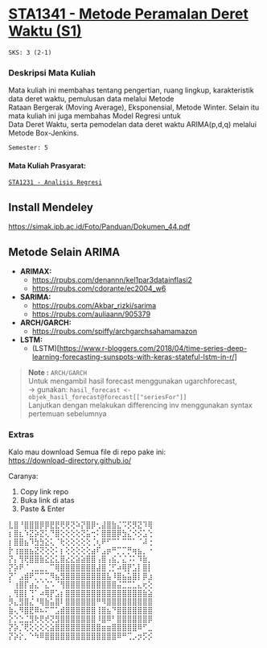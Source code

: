 # [STA1341 - Metode Peramalan Deret Waktu (S1)](https://krs.ipb.ac.id/mk/172259)  
`SKS: 3 (2-1)`  

### Deskripsi Mata Kuliah  
Mata kuliah ini membahas tentang pengertian,  ruang lingkup, karakteristik data deret waktu, pemulusan data melalui Metode  
Rataan Bergerak (Moving Average), Eksponensial, Metode Winter. Selain itu mata kuliah ini juga membahas Model Regresi untuk  
Data Deret Waktu, serta pemodelan data deret waktu ARIMA(p,d,q) melalui Metode Box-Jenkins.  

`Semester: 5`  
  
#### Mata Kuliah Prasyarat:  
[`STA1231 - Analisis Regresi`](https://krs.ipb.ac.id/mk/167366)  
  
## Install Mendeley
https://simak.ipb.ac.id/Foto/Panduan/Dokumen_44.pdf  

## Metode Selain ARIMA
* **ARIMAX:**
  - https://rpubs.com/denannn/kel1par3datainflasi2  
  - https://rpubs.com/cdorante/ec2004_w6
* **SARIMA:**
  - https://rpubs.com/Akbar_rizki/sarima
  - https://rpubs.com/auliaann/905379
* **ARCH/GARCH:**
  - https://rpubs.com/spiffy/archgarchsahamamazon
* **LSTM:**
  - (LSTM)[https://www.r-bloggers.com/2018/04/time-series-deep-learning-forecasting-sunspots-with-keras-stateful-lstm-in-r/]
> **Note :** `ARCH/GARCH`   
> Untuk mengambil hasil forecast menggunakan ugarchforecast,  
    -> gunakan: `hasil_forecast <- objek_hasil_forecast@forecast[["seriesFor"]]`  
> Lanjutkan dengan melakukan differencing inv menggunakan syntax pertemuan sebelumnya  
            
  
### Extras 
Kalo mau download Semua file di repo pake ini:  
https://download-directory.github.io/

Caranya:
1. Copy link repo
2. Buka link di atas
3. Paste & Enter

⣇⣿⠘⣿⣿⣿⡿⡿⣟⣟⢟⢟⢝⠵⡝⣿⡿⢂⣼⣿⣷⣌⠩⡫⡻⣝⠹⢿  
⡆⣿⣆⠱⣝⡵⣝⢅⠙⣿⢕⢕⢕⢕⢝⣥⢒⠅⣿⣿⣿⡿⣳⣌⠪⡪⣡⢑  
⡆⣿⣿⣦⠹⣳⣳⣕⢅⠈⢗⢕⢕⢕⢕⢕⢈⢆⠟⠋⠉⠁⠉⠉⠁⠈⠼⢐  
⡗⢰⣶⣶⣦⣝⢝⢕⢕⠅⡆⢕⢕⢕⢕⢕⣴⠏⣠⡶⠛⡉⡉⡛⢶⣦⡀⠐  
⡝⡄⢻⢟⣿⣿⣷⣕⣕⣅⣿⣔⣕⣵⣵⣿⣿⢠⣿⢠⣮⡈⣌⠨⠅⠹⣷⡀  
⡝⡵⠟⠈⢀⣀⣀⡀⠉⢿⣿⣿⣿⣿⣿⣿⣿⣼⣿⢈⡋⠴⢿⡟⣡⡇⣿⡇  
⡝⠁⣠⣾⠟⡉⡉⡉⠻⣦⣻⣿⣿⣿⣿⣿⣿⣿⣿⣧⠸⣿⣦⣥⣿⡇⡿⣰  
⠁⢰⣿⡏⣴⣌⠈⣌⠡⠈⢻⣿⣿⣿⣿⣿⣿⣿⣿⣿⣿⣬⣉⣉⣁⣄⢖⢕  
⡀⢻⣿⡇⢙⠁⠴⢿⡟⣡⡆⣿⣿⣿⣿⣿⣿⣿⣿⣿⣿⣿⣿⣿⣿⣿⣷⣵  
⡻⣄⣻⣿⣌⠘⢿⣷⣥⣿⠇⣿⣿⣿⣿⣿⣿⠛⠻⣿⣿⣿⣿⣿⣿⣿⣿⣿  
⣷⢄⠻⣿⣟⠿⠦⠍⠉⣡⣾⣿⣿⣿⣿⣿⣿⢸⣿⣦⠙⣿⣿⣿⣿⣿⣿⣿  
⡕⡑⣑⣈⣻⢗⢟⢞⢝⣻⣿⣿⣿⣿⣿⣿⣿⠸⣿⠿⠃⣿⣿⣿⣿⣿⣿⡿  
⡝⡵⡈⢟⢕⢕⢕⢕⣵⣿⣿⣿⣿⣿⣿⣿⣿⣿⣶⣶⣿⣿⣿⣿⣿⠿⠋⣀  
⡝⡵⡕⡀⠑⠳⠿⣿⣿⣿⣿⣿⣿⣿⣿⣿⣿⣿⣿⣿⣿⠿⠛⢉⡠⡲⡫⡪  
